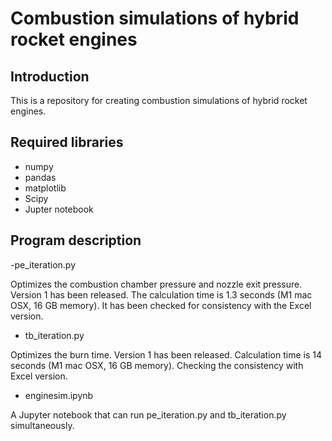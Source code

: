 # Combustion simulations of hybrid rocket engines
## Introduction

This is a repository for creating combustion simulations of hybrid rocket engines.

## Required libraries

- numpy
- pandas
- matplotlib
- Scipy
- Jupter notebook

## Program description

-pe_iteration.py

Optimizes the combustion chamber pressure and nozzle exit pressure. Version 1 has been released. The calculation time is 1.3 seconds (M1 mac OSX, 16 GB memory). It has been checked for consistency with the Excel version.

- tb_iteration.py

Optimizes the burn time. Version 1 has been released. Calculation time is 14 seconds (M1 mac OSX, 16 GB memory). Checking the consistency with Excel version.

- enginesim.ipynb

A Jupyter notebook that can run pe_iteration.py and tb_iteration.py simultaneously.
<!-- ## はじめに
このリポジトリは，ハイブリッドロケットエンジンの燃焼シミュレーション作成用リポジトリです．

## 必要なライブラリ
- numpy
- pandas
- matplotlib
- Scipy
- Jupter notebook

## プログラムの説明
- pe_iteration.py

燃焼室圧およびノズル出口圧を最適化します．
バージョン1をリリースしました．
計算時間は1.3秒です(M1 mac OSX, メモリ16 GB)．
Excel版との整合性を確認済みです．

- tb_iteration.py

燃焼時間を最適化します．
バージョン1をリリースしました．
計算時間は14秒です(M1 mac OSX, メモリ16 GB)．
Excel版との整合性を確認中です．

- enginesim.ipynb

pe_iteration.pyとtb_iteration.pyを同時に実行できるJupyter notebookです． -->